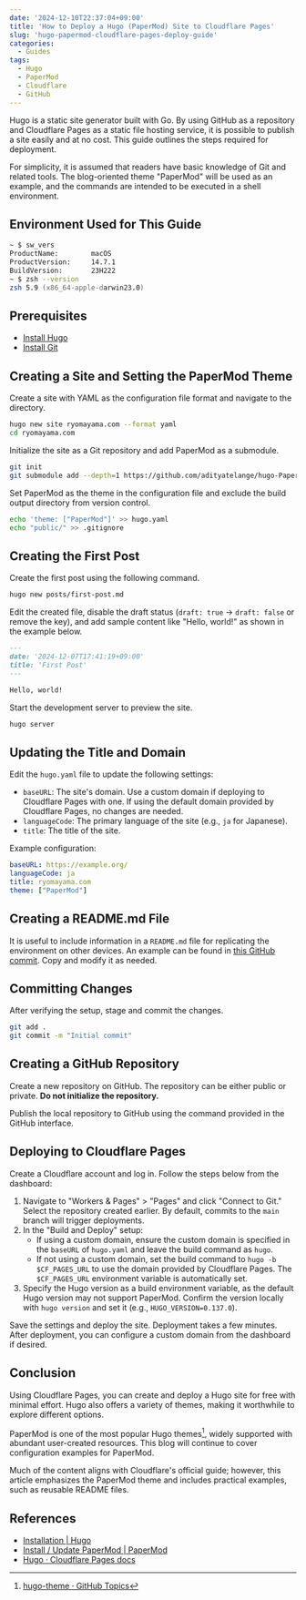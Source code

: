 ```yaml
---
date: '2024-12-10T22:37:04+09:00'
title: 'How to Deploy a Hugo (PaperMod) Site to Cloudflare Pages'
slug: 'hugo-papermod-cloudflare-pages-deploy-guide'
categories:
  - Guides
tags:
  - Hugo
  - PaperMod
  - Cloudflare
  - GitHub
---
```


Hugo is a static site generator built with Go. By using GitHub as a repository and Cloudflare Pages as a static file hosting service, it is possible to publish a site easily and at no cost. This guide outlines the steps required for deployment.

For simplicity, it is assumed that readers have basic knowledge of Git and related tools. The blog-oriented theme "PaperMod" will be used as an example, and the commands are intended to be executed in a shell environment.

## Environment Used for This Guide

```zsh
~ $ sw_vers           
ProductName:		macOS
ProductVersion:		14.7.1
BuildVersion:		23H222
~ $ zsh --version
zsh 5.9 (x86_64-apple-darwin23.0)
```

## Prerequisites

- [Install Hugo](https://gohugo.io/installation/)
- [Install Git](https://git-scm.com/book/en/v2/Getting-Started-Installing-Git)

## Creating a Site and Setting the PaperMod Theme

Create a site with YAML as the configuration file format and navigate to the directory.

```bash
hugo new site ryomayama.com --format yaml
cd ryomayama.com
```

Initialize the site as a Git repository and add PaperMod as a submodule.

```bash
git init
git submodule add --depth=1 https://github.com/adityatelange/hugo-PaperMod.git themes/PaperMod
```

Set PaperMod as the theme in the configuration file and exclude the build output directory from version control.

```bash
echo 'theme: ["PaperMod"]' >> hugo.yaml
echo "public/" >> .gitignore
```

## Creating the First Post

Create the first post using the following command.

```bash
hugo new posts/first-post.md
```

Edit the created file, disable the draft status (`draft: true` → `draft: false` or remove the key), and add sample content like "Hello, world!" as shown in the example below.

```md
---
date: '2024-12-07T17:41:19+09:00'
title: 'First Post'
---

Hello, world!
```

Start the development server to preview the site.

```bash
hugo server
```

## Updating the Title and Domain

Edit the `hugo.yaml` file to update the following settings:

- `baseURL`: The site's domain. Use a custom domain if deploying to Cloudflare Pages with one. If using the default domain provided by Cloudflare Pages, no changes are needed.
- `languageCode`: The primary language of the site (e.g., `ja` for Japanese).
- `title`: The title of the site.

Example configuration:

```yaml
baseURL: https://example.org/
languageCode: ja
title: ryomayama.com
theme: ["PaperMod"]
```

## Creating a README.md File

It is useful to include information in a `README.md` file for replicating the environment on other devices. An example can be found in [this GitHub commit](https://github.com/ryoma-yama/ryomayama.com/blob/e7437fe962abd471cacd31911375e3da798ad31d/README.md?plain=1). Copy and modify it as needed.

## Committing Changes

After verifying the setup, stage and commit the changes.

```bash
git add .
git commit -m "Initial commit"
```

## Creating a GitHub Repository

Create a new repository on GitHub. The repository can be either public or private. **Do not initialize the repository.**

Publish the local repository to GitHub using the command provided in the GitHub interface.

## Deploying to Cloudflare Pages

Create a Cloudflare account and log in. Follow the steps below from the dashboard:

1. Navigate to "Workers & Pages" > "Pages" and click "Connect to Git." Select the repository created earlier. By default, commits to the `main` branch will trigger deployments.
2. In the "Build and Deploy" setup:
   - If using a custom domain, ensure the custom domain is specified in the `baseURL` of `hugo.yaml` and leave the build command as `hugo`.
   - If not using a custom domain, set the build command to `hugo -b $CF_PAGES_URL` to use the domain provided by Cloudflare Pages. The `$CF_PAGES_URL` environment variable is automatically set.
3. Specify the Hugo version as a build environment variable, as the default Hugo version may not support PaperMod. Confirm the version locally with `hugo version` and set it (e.g., `HUGO_VERSION=0.137.0`).

Save the settings and deploy the site. Deployment takes a few minutes. After deployment, you can configure a custom domain from the dashboard if desired.

## Conclusion

Using Cloudflare Pages, you can create and deploy a Hugo site for free with minimal effort. Hugo also offers a variety of themes, making it worthwhile to explore different options.

PaperMod is one of the most popular Hugo themes[^2], widely supported with abundant user-created resources. This blog will continue to cover configuration examples for PaperMod.

[^2]: [hugo-theme · GitHub Topics](https://github.com/topics/hugo-theme)

Much of the content aligns with Cloudflare's official guide; however, this article emphasizes the PaperMod theme and includes practical examples, such as reusable README files.


## References

- [Installation | Hugo](https://gohugo.io/installation/)
- [Install / Update PaperMod | PaperMod](https://adityatelange.github.io/hugo-PaperMod/posts/papermod/papermod-installation/)
- [Hugo · Cloudflare Pages docs](https://developers.cloudflare.com/pages/framework-guides/deploy-a-hugo-site/)
